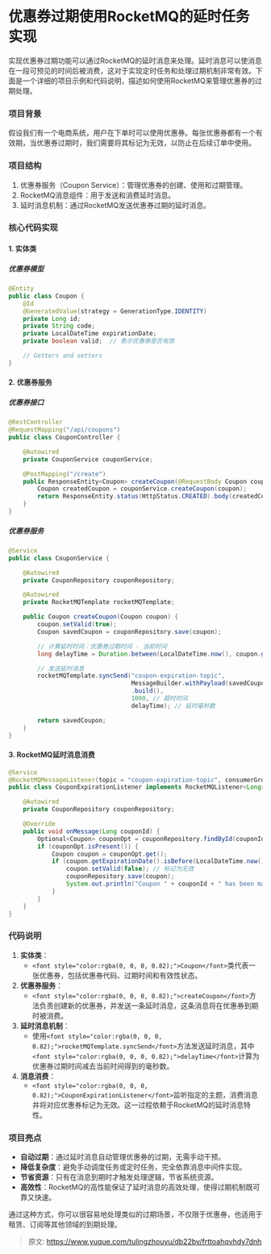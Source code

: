 # 优惠券过期使用RocketMQ的延时任务实现

<font style="color:rgba(0, 0, 0, 0.82);">实现优惠券过期功能可以通过RocketMQ的延时消息来处理。延时消息可以使消息在一段可预见的时间后被消费，这对于实现定时任务和处理过期机制非常有效。下面是一个详细的项目示例和代码说明，描述如何使用RocketMQ来管理优惠券的过期处理。</font>

### <font style="color:rgba(0, 0, 0, 0.82);">项目背景</font>
<font style="color:rgba(0, 0, 0, 0.82);">假设我们有一个电商系统，用户在下单时可以使用优惠券。每张优惠券都有一个有效期，当优惠券过期时，我们需要将其标记为无效，以防止在后续订单中使用。</font>

### <font style="color:rgba(0, 0, 0, 0.82);">项目结构</font>
1. <font style="color:rgba(0, 0, 0, 0.82);">优惠券服务（Coupon Service）：管理优惠券的创建、使用和过期管理。</font>
2. <font style="color:rgba(0, 0, 0, 0.82);">RocketMQ消息组件：用于发送和消费延时消息。</font>
3. <font style="color:rgba(0, 0, 0, 0.82);">延时消息机制：通过RocketMQ发送优惠券过期的延时消息。</font>

### <font style="color:rgba(0, 0, 0, 0.82);">核心代码实现</font>
#### <font style="color:rgba(0, 0, 0, 0.82);">1. 实体类</font>
##### <font style="color:rgba(0, 0, 0, 0.82);">优惠券模型</font>
```java
@Entity  
public class Coupon {  
    @Id  
    @GeneratedValue(strategy = GenerationType.IDENTITY)  
    private Long id;  
    private String code;  
    private LocalDateTime expirationDate;  
    private boolean valid;  // 表示优惠券是否有效  

    // Getters and setters  
}
```

#### <font style="color:rgba(0, 0, 0, 0.82);">2. 优惠券服务</font>
##### <font style="color:rgba(0, 0, 0, 0.82);">优惠券接口</font>
```java
@RestController  
@RequestMapping("/api/coupons")  
public class CouponController {  

    @Autowired  
    private CouponService couponService;  

    @PostMapping("/create")  
    public ResponseEntity<Coupon> createCoupon(@RequestBody Coupon coupon) {  
        Coupon createdCoupon = couponService.createCoupon(coupon);  
        return ResponseEntity.status(HttpStatus.CREATED).body(createdCoupon);  
    }  
}
```

##### <font style="color:rgba(0, 0, 0, 0.82);">优惠券服务</font>
```java
@Service  
public class CouponService {  

    @Autowired  
    private CouponRepository couponRepository;  

    @Autowired  
    private RocketMQTemplate rocketMQTemplate;  

    public Coupon createCoupon(Coupon coupon) {  
        coupon.setValid(true);  
        Coupon savedCoupon = couponRepository.save(coupon);  

        // 计算延时时间：优惠券过期时间 - 当前时间  
        long delayTime = Duration.between(LocalDateTime.now(), coupon.getExpirationDate()).toMillis();  

        // 发送延时消息  
        rocketMQTemplate.syncSend("coupon-expiration-topic",   
                                  MessageBuilder.withPayload(savedCoupon.getId())  
                                  .build(),   
                                  1000, // 超时时间  
                                  delayTime); // 延时毫秒数  

        return savedCoupon;  
    }  
}
```

#### <font style="color:rgba(0, 0, 0, 0.82);">3. RocketMQ延时消息消费</font>
```java
@Service  
@RocketMQMessageListener(topic = "coupon-expiration-topic", consumerGroup = "coupon-consumer-group")  
public class CouponExpirationListener implements RocketMQListener<Long> {  

    @Autowired  
    private CouponRepository couponRepository;  

    @Override  
    public void onMessage(Long couponId) {  
        Optional<Coupon> couponOpt = couponRepository.findById(couponId);  
        if (couponOpt.isPresent()) {  
            Coupon coupon = couponOpt.get();  
            if (coupon.getExpirationDate().isBefore(LocalDateTime.now())) {  
                coupon.setValid(false); // 标记为无效  
                couponRepository.save(coupon);  
                System.out.println("Coupon " + couponId + " has been marked as invalid.");  
            }  
        }  
    }  
}
```

### <font style="color:rgba(0, 0, 0, 0.82);">代码说明</font>
1. **<font style="color:rgba(0, 0, 0, 0.82);">实体类</font>**<font style="color:rgba(0, 0, 0, 0.82);">：</font>
    - `<font style="color:rgba(0, 0, 0, 0.82);">Coupon</font>`<font style="color:rgba(0, 0, 0, 0.82);">类代表一张优惠券，包括优惠券代码、过期时间和有效性状态。</font>
2. **<font style="color:rgba(0, 0, 0, 0.82);">优惠券服务</font>**<font style="color:rgba(0, 0, 0, 0.82);">：</font>
    - `<font style="color:rgba(0, 0, 0, 0.82);">createCoupon</font>`<font style="color:rgba(0, 0, 0, 0.82);">方法负责创建新的优惠券，并发送一条延时消息，这条消息将在优惠券到期时被消费。</font>
3. **<font style="color:rgba(0, 0, 0, 0.82);">延时消息机制</font>**<font style="color:rgba(0, 0, 0, 0.82);">：</font>
    - <font style="color:rgba(0, 0, 0, 0.82);">使用</font>`<font style="color:rgba(0, 0, 0, 0.82);">rocketMQTemplate.syncSend</font>`<font style="color:rgba(0, 0, 0, 0.82);">方法发送延时消息，其中</font>`<font style="color:rgba(0, 0, 0, 0.82);">delayTime</font>`<font style="color:rgba(0, 0, 0, 0.82);">计算为优惠券过期时间减去当前时间得到的毫秒数。</font>
4. **<font style="color:rgba(0, 0, 0, 0.82);">消息消费</font>**<font style="color:rgba(0, 0, 0, 0.82);">：</font>
    - `<font style="color:rgba(0, 0, 0, 0.82);">CouponExpirationListener</font>`<font style="color:rgba(0, 0, 0, 0.82);">监听指定的主题，消费消息并将对应优惠券标记为无效。这一过程依赖于RocketMQ的延时消息特性。</font>

### <font style="color:rgba(0, 0, 0, 0.82);">项目亮点</font>
+ **<font style="color:rgba(0, 0, 0, 0.82);">自动过期</font>**<font style="color:rgba(0, 0, 0, 0.82);">：通过延时消息自动管理优惠券的过期，无需手动干预。</font>
+ **<font style="color:rgba(0, 0, 0, 0.82);">降低复杂度</font>**<font style="color:rgba(0, 0, 0, 0.82);">：避免手动调度任务或定时任务，完全依靠消息中间件实现。</font>
+ **<font style="color:rgba(0, 0, 0, 0.82);">节省资源</font>**<font style="color:rgba(0, 0, 0, 0.82);">：只有在消息到期时才触发处理逻辑，节省系统资源。</font>
+ **<font style="color:rgba(0, 0, 0, 0.82);">高效性</font>**<font style="color:rgba(0, 0, 0, 0.82);">：RocketMQ的高性能保证了延时消息的高效处理，使得过期机制既可靠又快速。</font>

<font style="color:rgba(0, 0, 0, 0.82);">通过这种方式，你可以很容易地处理类似的过期场景，不仅限于优惠券，也适用于租赁、订阅等其他领域的到期处理。</font>



> 原文: <https://www.yuque.com/tulingzhouyu/db22bv/frttoahqvhdy7dnh>